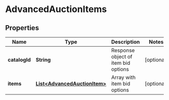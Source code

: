 

# AdvancedAuctionItems

## Properties

Name | Type | Description | Notes
------------ | ------------- | ------------- | -------------
**catalogId** | **String** | Response object of item bid options |  [optional]
**items** | [**List&lt;AdvancedAuctionItem&gt;**](AdvancedAuctionItem.md) | Array with item bid options |  [optional]




